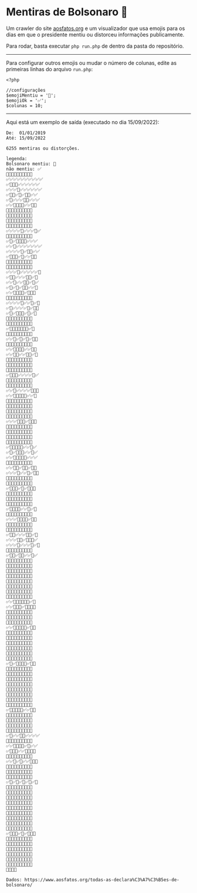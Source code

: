 
# Mentiras de Bolsonaro 🤥

Um crawler do site [aosfatos.org](https://www.aosfatos.org/) e um visualizador que usa emojis para os dias em que o presidente mentiu ou distorceu informações publicamente.

Para rodar, basta executar `php run.php` de dentro da pasta do repositório.

---

Para configurar outros emojis ou mudar o número de colunas, edite as primeiras linhas do arquivo `run.php`:

```
<?php

//configurações
$emojiMentiu = '🤥';
$emojiOk = '✅';
$colunas = 10;
```

---

Aqui está um exemplo de saída (executado no dia 15/09/2022):

```
De:  01/01/2019
Até: 15/09/2022

6255 mentiras ou distorções.

legenda:
Bolsonaro mentiu: 🤥
não mentiu: ✅
🤥🤥🤥✅✅✅✅✅✅✅
✅✅✅✅✅✅✅✅✅✅
✅🤥🤥🤥✅✅✅✅✅✅
✅✅✅🤥✅✅✅✅✅✅
✅🤥🤥✅🤥✅🤥🤥✅✅
✅🤥✅✅✅🤥🤥✅✅✅
✅✅🤥🤥🤥🤥✅✅🤥🤥
🤥✅🤥✅✅🤥🤥🤥🤥🤥
🤥🤥🤥🤥✅🤥🤥🤥✅🤥
🤥🤥✅🤥✅✅🤥🤥🤥✅
🤥✅✅✅✅✅✅🤥✅✅
✅✅✅✅🤥✅✅✅🤥✅
🤥✅✅✅🤥✅🤥🤥✅🤥
✅🤥✅🤥🤥🤥🤥✅✅✅
✅✅🤥✅✅✅✅✅✅✅
✅✅✅✅🤥✅🤥🤥✅✅
✅🤥🤥🤥✅🤥✅✅🤥🤥
🤥✅✅✅✅✅✅🤥🤥✅
🤥✅✅✅🤥✅🤥✅✅🤥
✅✅✅🤥✅✅✅✅✅🤥
✅🤥🤥✅✅✅🤥🤥✅🤥
✅✅🤥✅✅🤥🤥✅🤥✅
✅🤥✅🤥✅🤥🤥✅✅🤥
✅✅🤥🤥🤥🤥✅🤥🤥🤥
🤥🤥✅✅🤥✅🤥🤥🤥✅
✅✅✅✅🤥✅✅🤥✅🤥
✅🤥✅✅✅✅🤥✅🤥🤥
✅🤥✅🤥🤥🤥✅🤥✅🤥
🤥✅🤥🤥🤥🤥✅🤥🤥🤥
🤥✅✅🤥🤥✅🤥🤥✅🤥
✅🤥🤥🤥🤥🤥🤥🤥✅🤥
🤥✅✅🤥🤥✅🤥🤥✅✅
✅✅🤥✅🤥✅🤥✅🤥🤥
🤥🤥✅✅✅🤥✅🤥✅✅
✅✅🤥🤥🤥🤥✅✅🤥🤥
✅✅🤥🤥✅✅🤥🤥✅🤥
🤥✅✅✅🤥🤥🤥🤥🤥✅
🤥🤥🤥🤥🤥✅✅✅🤥🤥
🤥✅🤥✅✅✅✅🤥✅✅
✅🤥🤥🤥✅✅✅✅🤥✅
🤥🤥✅🤥✅✅🤥✅🤥🤥
🤥✅🤥✅🤥🤥✅✅✅✅
✅✅🤥✅✅✅✅🤥🤥🤥
✅✅🤥🤥🤥🤥🤥✅✅🤥
🤥🤥🤥🤥🤥🤥🤥🤥🤥🤥
🤥🤥✅🤥🤥🤥🤥🤥🤥✅
🤥✅✅🤥🤥✅🤥🤥✅🤥
🤥🤥🤥🤥🤥🤥✅🤥🤥🤥
✅✅✅🤥🤥🤥✅🤥🤥🤥
🤥✅🤥🤥✅✅🤥🤥🤥🤥
🤥✅🤥🤥🤥🤥🤥🤥🤥✅
🤥🤥🤥🤥✅✅🤥🤥🤥🤥
🤥🤥✅✅🤥🤥✅🤥✅🤥
✅🤥🤥🤥🤥🤥✅✅🤥✅
✅🤥✅🤥🤥🤥✅✅🤥✅
✅✅🤥🤥🤥🤥🤥✅✅✅
🤥🤥🤥✅🤥✅🤥🤥✅🤥
✅✅🤥🤥✅🤥🤥✅🤥🤥
✅✅✅🤥✅✅🤥✅🤥🤥
🤥🤥✅🤥✅🤥🤥🤥🤥✅
🤥🤥🤥🤥🤥✅🤥✅🤥🤥
✅🤥🤥🤥✅🤥✅🤥🤥🤥
🤥✅🤥✅🤥🤥🤥🤥✅✅
🤥✅🤥✅✅✅🤥✅🤥🤥
🤥✅✅✅✅🤥🤥🤥✅🤥
✅🤥🤥🤥🤥✅✅🤥✅🤥
🤥✅🤥✅🤥🤥🤥🤥🤥✅
✅✅✅🤥🤥🤥🤥✅🤥🤥
🤥🤥🤥✅🤥🤥🤥✅🤥🤥
🤥🤥🤥✅🤥🤥🤥✅🤥✅
✅🤥🤥✅✅✅🤥🤥✅🤥
✅✅✅🤥🤥✅🤥🤥🤥✅
✅✅✅🤥✅✅✅🤥✅🤥
🤥✅✅✅🤥🤥🤥🤥✅✅
✅🤥🤥✅🤥🤥✅✅🤥✅
🤥🤥🤥✅🤥🤥🤥🤥🤥✅
🤥✅✅🤥🤥🤥🤥🤥🤥🤥
🤥🤥🤥🤥🤥✅✅✅✅🤥
🤥🤥🤥🤥🤥🤥🤥🤥🤥🤥
🤥🤥🤥🤥✅🤥✅🤥🤥🤥
🤥✅🤥✅🤥🤥🤥🤥🤥✅
🤥🤥🤥🤥🤥✅🤥🤥✅🤥
🤥🤥✅🤥✅🤥🤥🤥🤥🤥
✅✅🤥🤥🤥🤥🤥🤥✅🤥
✅✅🤥🤥🤥✅🤥🤥🤥🤥
🤥🤥✅✅✅🤥🤥✅🤥🤥
🤥🤥🤥🤥🤥🤥✅🤥✅✅
🤥🤥🤥🤥✅🤥🤥🤥🤥✅
✅✅🤥🤥🤥🤥🤥✅🤥🤥
🤥🤥🤥🤥🤥🤥🤥🤥🤥🤥
🤥✅🤥🤥🤥🤥🤥🤥✅🤥
🤥✅🤥🤥✅✅🤥✅🤥🤥
🤥✅✅🤥🤥✅🤥✅✅🤥
🤥🤥🤥🤥🤥🤥✅🤥🤥🤥
🤥🤥🤥🤥🤥🤥🤥🤥🤥✅
✅🤥✅🤥🤥🤥🤥✅🤥🤥
🤥🤥✅✅✅🤥🤥🤥🤥🤥
🤥🤥🤥🤥✅🤥🤥✅🤥✅
🤥🤥🤥🤥🤥✅🤥✅🤥🤥
🤥✅✅✅🤥🤥🤥🤥✅✅
🤥🤥🤥🤥🤥✅✅🤥🤥✅
🤥✅🤥✅🤥🤥🤥🤥🤥✅
🤥🤥✅🤥🤥🤥✅🤥🤥🤥
🤥🤥✅✅🤥🤥✅🤥🤥🤥
✅🤥🤥🤥🤥🤥✅✅🤥🤥
🤥✅✅🤥✅✅🤥🤥🤥🤥
🤥✅✅🤥🤥✅🤥✅✅🤥
🤥🤥🤥🤥🤥🤥✅✅🤥🤥
🤥🤥✅🤥✅✅✅🤥🤥✅
✅🤥✅✅🤥🤥✅✅✅✅
🤥🤥✅🤥✅🤥✅🤥🤥🤥
✅✅🤥🤥🤥🤥✅🤥✅✅
✅🤥🤥🤥✅✅🤥🤥🤥🤥
🤥✅✅🤥🤥🤥🤥🤥🤥✅
✅✅🤥✅🤥✅✅🤥🤥🤥
🤥🤥✅🤥🤥🤥✅🤥🤥🤥
🤥🤥🤥🤥🤥🤥🤥✅🤥🤥
🤥🤥🤥✅✅🤥🤥🤥🤥🤥
✅🤥✅🤥✅🤥✅🤥✅🤥
🤥🤥🤥🤥🤥✅🤥🤥🤥🤥
🤥🤥✅🤥🤥🤥✅🤥✅✅
🤥🤥🤥🤥🤥✅✅🤥🤥🤥
🤥✅✅✅🤥✅🤥🤥🤥🤥
🤥🤥🤥🤥🤥✅🤥🤥✅🤥
🤥✅🤥🤥✅🤥🤥🤥🤥🤥
🤥🤥🤥🤥🤥🤥🤥✅✅🤥
🤥🤥✅🤥🤥🤥🤥✅🤥🤥
🤥✅🤥🤥🤥🤥🤥🤥🤥🤥
✅🤥🤥🤥✅🤥✅🤥🤥🤥
🤥🤥✅🤥🤥🤥🤥🤥🤥🤥
🤥🤥🤥🤥🤥✅🤥✅🤥🤥
🤥🤥🤥✅✅🤥🤥✅🤥✅
🤥🤥🤥🤥🤥🤥🤥✅✅🤥
🤥🤥🤥🤥✅🤥✅🤥🤥🤥
🤥🤥✅✅🤥🤥🤥✅✅🤥
🤥🤥🤥🤥

Dados: https://www.aosfatos.org/todas-as-declara%C3%A7%C3%B5es-de-bolsonaro/

```
